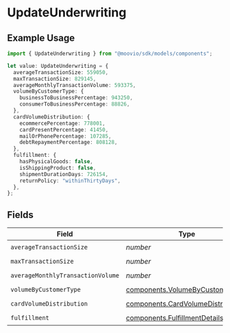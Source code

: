 # UpdateUnderwriting

## Example Usage

```typescript
import { UpdateUnderwriting } from "@moovio/sdk/models/components";

let value: UpdateUnderwriting = {
  averageTransactionSize: 559050,
  maxTransactionSize: 829145,
  averageMonthlyTransactionVolume: 593375,
  volumeByCustomerType: {
    businessToBusinessPercentage: 943250,
    consumerToBusinessPercentage: 88826,
  },
  cardVolumeDistribution: {
    ecommercePercentage: 778001,
    cardPresentPercentage: 41450,
    mailOrPhonePercentage: 107285,
    debtRepaymentPercentage: 808128,
  },
  fulfillment: {
    hasPhysicalGoods: false,
    isShippingProduct: false,
    shipmentDurationDays: 726154,
    returnPolicy: "withinThirtyDays",
  },
};
```

## Fields

| Field                                                                                  | Type                                                                                   | Required                                                                               | Description                                                                            |
| -------------------------------------------------------------------------------------- | -------------------------------------------------------------------------------------- | -------------------------------------------------------------------------------------- | -------------------------------------------------------------------------------------- |
| `averageTransactionSize`                                                               | *number*                                                                               | :heavy_check_mark:                                                                     | N/A                                                                                    |
| `maxTransactionSize`                                                                   | *number*                                                                               | :heavy_check_mark:                                                                     | N/A                                                                                    |
| `averageMonthlyTransactionVolume`                                                      | *number*                                                                               | :heavy_check_mark:                                                                     | N/A                                                                                    |
| `volumeByCustomerType`                                                                 | [components.VolumeByCustomerType](../../models/components/volumebycustomertype.md)     | :heavy_check_mark:                                                                     | N/A                                                                                    |
| `cardVolumeDistribution`                                                               | [components.CardVolumeDistribution](../../models/components/cardvolumedistribution.md) | :heavy_check_mark:                                                                     | N/A                                                                                    |
| `fulfillment`                                                                          | [components.FulfillmentDetails](../../models/components/fulfillmentdetails.md)         | :heavy_check_mark:                                                                     | N/A                                                                                    |